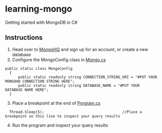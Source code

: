 learning-mongo
==============

Getting started with MongoDB in C#


## Instructions
  1. Head over to [MongoHQ](http://mongohq.com) and sign up for an account, or create a new database
  2. Configure the MongoConfig class in [Mongo.cs](https://github.com/vigilant/learning-mongo/blob/master/Vigilant.LearningMongo/Mongo.cs)
  ```
  public static class MongoConfig
    {
        public static readonly string CONNECTION_STRING_URI = "#PUT YOUR MONGOHQ CONNECTION STRING HERE";
        public static readonly string DATABASE_NAME = "#PUT YOUR DATABASE NAME HERE";
    }
  ```
  3. Place a breakpoint at the end of [Program.cs](https://github.com/vigilant/learning-mongo/blob/master/Vigilant.LearningMongo/Program.cs)
  ```
    Thread.Sleep(5);                                    //Place a breakpoint on this line to inspect your query results
  ```
  4. Run the program and inspect your query results
